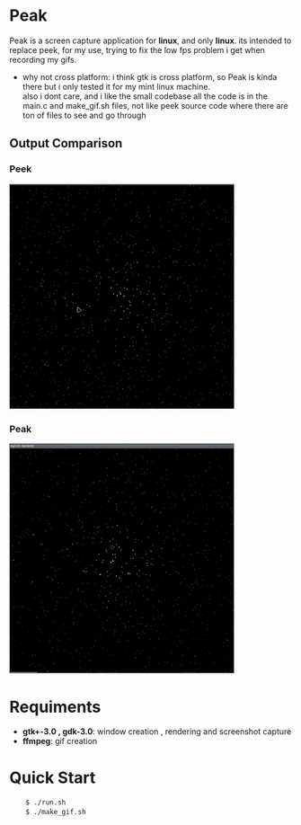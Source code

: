 # Peak
Peak is a screen capture application for **linux**, and only **linux**. 
its intended to replace peek, for my use, trying to fix the low fps problem i get when recording my gifs.

- why not cross platform:
i think gtk is cross platform, so Peak is kinda there but i only tested it for my mint linux machine.         
also i dont care, and i like the small codebase all the code is in the main.c and make_gif.sh files, not like peek source code where there are ton of files to see and go through

## Output Comparison
### Peek
<img src="./peek_output.gif" width=400 alt="peek output"/>        
 
### Peak
<img src="./peak_output.gif" width=400 alt="Peak output" />    


# Requiments
- **gtk+-3.0 , gdk-3.0**: window creation , rendering and screenshot capture
- **ffmpeg**: gif creation  

# Quick Start
```bash
    $ ./run.sh
    $ ./make_gif.sh
```
